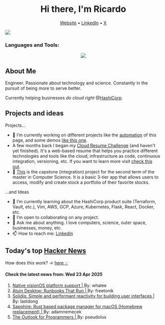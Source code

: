
<!-- This is an HTML comment in your markdown file -->

<h1 align="center">Hi there, I'm Ricardo</h1>
<p align="center">
  <a href="ricardorompar.com">Website</a> •
  <a href="https://www.linkedin.com/in/ricardo-romero-paredes/">LinkedIn</a> •
  <a href="https://twitter.com/ricardorompar">X</a>
</p>
<img src="https://badges.pufler.dev/visits/{ricardorompar}/{ricardorompar}"/>

<h3 align="left">Languages and Tools:</h3>
<p align="center">
  <a href="https://skillicons.dev">
    <img src="https://skillicons.dev/icons?i=terraform,aws,gcp,azure,git,python,kubernetes,react,js,docker,ubuntu" />
  </a>
</p>

<h2>About Me</h2>
Engineer. Passionate about technology and science. Constantly in the pursuit of being more to serve better.

Currently helping businesses <i>do cloud right</i> @<a href="https://github.com/hashicorp">HashiCorp</a>.

<h2>Projects and ideas</h2>
Projects...
<ul>
  <li>🔭 I’m currently working on different projects like the <a href="https://github.com/ricardorompar/ricardorompar/blob/main/automate.py">automation</a> of this page, and some demos <a href="https://github.com/ricardorompar/boundary-ansible-demo">like this one</a>.
  </li>

  <li >A few months back I began my <a href="https://github.com/ricardorompar/cloudResumeChallenge">Cloud Resume Challenge</a> (and haven't yet finished). It's a web-based resume that helps you practice different technologies and tools like the cloud, infrastructure as code, continuous integration, versioning, etc. If you want to learn more visit <a href="https://cloudresumechallenge.dev/docs/the-challenge/aws/">check this out</a>.
  </li>

  <li>🔭 <a href="https://github.com/ricardorompar/capstoneT2">This</a> is the capstone (integration) project for the second term of the master in Computer Science. It is a basic 3-tier app that allows users to access, modify and create stock a portfolio of their favorite stocks.
  </li>
</ul>
...and Ideas
<ul>
  <li>🌱 I’m currently learning about the HashiCorp product suite (Terraform, Vault, etc.), Vim, AWS, GCP, Azure, Kubernetes, Flask, React, Docker, etc.
  </li>
  <li>👯 I’m open to collaborating on any project.</li>
  <li>💬 Ask me about anything. I love computers, science, outer space, businesses, money, etc.</li>
  <li>📫 How to reach me: <a href="https://www.linkedin.com/in/ricardo-romero-paredes/">Linkedin</a></li>
</ul>

<h2>Today's top <a href='https://news.ycombinator.com/'>Hacker News</a></h2>
How does this work? -> <a href='./AUTOMATIC.md'>here 💡</a>

<h4>Check the latest news from: Wed 23 Apr 2025</h4>
<ol>
<li>
    <a href=https://github.com/godotengine/godot/pull/105628>
        Native visionOS platform support |
    </a>
    By: whalee
</li>

<li>
    <a href=https://blog.atuin.sh/atuin-desktop-runbooks-that-run/>
        Atuin Desktop: Runbooks That Run |
    </a>
    By: freetonik
</li>

<li>
    <a href=https://www.solidjs.com/>
        Solidjs: Simple and performant reactivity for building user interfaces |
    </a>
    By: lastdong
</li>

<li>
    <a href=https://github.com/alexykn/sapphire>
        Sapphire: Rust based package manager for macOS (Homebrew replacement) |
    </a>
    By: adamnemecek
</li>

<li>
    <a href=https://cacm.acm.org/news/the-outlook-for-programmers/>
        The Outlook for Programmers |
    </a>
    By: pseudolus
</li>
</ol>